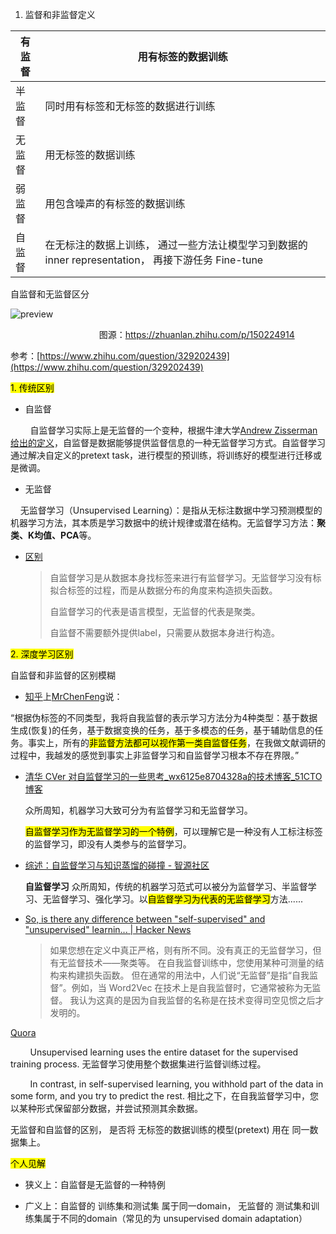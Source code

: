 1. 监督和非监督定义

| 有监督 | **用有标签的数据训练**                                                      |
| --- | ------------------------------------------------------------------ |
| 半监督 | 同时用有标签和无标签的数据进行训练                                                  |
| 无监督 | 用无标签的数据训练                                                          |
| 弱监督 | 用包含噪声的有标签的数据训练                                                     |
| 自监督 | 在无标注的数据上训练， 通过一些方法让模型学习到数据的 inner representation， 再接下游任务 Fine-tune |

自监督和无监督区分

![preview](https://pic3.zhimg.com/v2-bc5fd8a22533d5e8697b1ff354d8df6a_r.jpg)

                                    图源：https://zhuanlan.zhihu.com/p/150224914

参考：[https://www.zhihu.com/question/329202439](https://www.zhihu.com/question/329202439)

<mark>1. 传统区别</mark>

- 自监督

        自监督学习实际上是无监督的一个变种，根据牛津大学[Andrew Zisserman给出的定义](https://project.inria.fr/paiss/files/2018/07/zisserman-self-supervised.pdf)，自监督是数据能够提供监督信息的一种无监督学习方式。自监督学习通过解决自定义的pretext task，进行模型的预训练，将训练好的模型进行迁移或是微调。

- 无监督

    无监督学习（Unsupervised Learning）：是指从无标注数据中学习预测模型的机器学习方法，其本质是学习数据中的统计规律或潜在结构。无监督学习方法：**聚类、K均值、PCA**等。

- [区别]([自监督学习和无监督学习的区别_木禾DING的博客-CSDN博客_自监督和无监督的区别](https://blog.csdn.net/ding_programmer/article/details/120247824))
  
  > 自监督学习是从数据本身找标签来进行有监督学习。无监督学习没有标拟合标签的过程，而是从数据分布的角度来构造损失函数。
  > 
  > 自监督学习的代表是语言模型，无监督的代表是聚类。
  > 
  > 自监督不需要额外提供label，只需要从数据本身进行构造。

<mark>2. 深度学习区别</mark>

自监督和非监督的区别模糊

- [知乎](https://zhuanlan.zhihu.com/p/125721565)上[MrChenFeng](https://www.zhihu.com/people/MrChenFeng)说：

“根据伪标签的不同类型，我将自我监督的表示学习方法分为4种类型：基于数据生成(恢复)的任务，基于数据变换的任务，基于多模态的任务，基于辅助信息的任务。事实上，所有的<mark>非监督方法都可以视作第一类自监督任务</mark>，在我做文献调研的过程中，我越发的感觉到事实上非监督学习和自监督学习根本不存在界限。”

- [清华 CVer 对自监督学习的一些思考_wx6125e8704328a的技术博客_51CTO博客](https://blog.51cto.com/u_15343816/3697149)
  
  众所周知，机器学习大致可分为有监督学习和无监督学习。
  
  <mark>自监督学习作为无监督学习的一个特例</mark>，可以理解它是一种没有人工标注标签的监督学习，即没有人类参与的监督学习。

- [综述：自监督学习与知识蒸馏的碰撞 - 智源社区](https://hub.baai.ac.cn/view/4380)
  
  **自监督学习** 众所周知，传统的机器学习范式可以被分为监督学习、半监督学习、无监督学习、强化学习。以<mark>自监督学习为代表的无监督学习</mark>方法......

- [So, is there any difference between &quot;self-supervised&quot; and &quot;unsupervised&quot; learnin... | Hacker News](https://news.ycombinator.com/item?id=20197986) 
  
  > 如果您想在定义中真正严格，则有所不同。没有真正的无监督学习，但有无监督技术——聚类等。
  > 在自我监督训练中，您使用某种可测量的结构来构建损失函数。
  > 但在通常的用法中，人们说“无监督”是指“自我监督”。例如，当 Word2Vec 在技术上是自我监督时，它通常被称为无监督。
  > 我认为这真的是因为自我监督的名称是在技术变得司空见惯之后才发明的。

[Quora](https://www.quora.com/Why-do-we-need-Self-supervised-Learning-SSL-What-is-the-difference-between-unsupervised-learning-and-SSL)

        Unsupervised learning uses the entire dataset for the supervised training process. 无监督学习使用整个数据集进行监督训练过程。

        In contrast, in self-supervised learning, you withhold part of the data in some form, and you try to predict the rest. 相比之下，在自我监督学习中，您以某种形式保留部分数据，并尝试预测其余数据。

无监督和自监督的区别， 是否将 无标签的数据训练的模型(pretext)  用在 同一数据集上。

<mark>个人见解</mark>

- 狭义上：自监督是无监督的一种特例

- 广义上：自监督的 训练集和测试集 属于同一domain， 无监督的 测试集和训练集属于不同的domain（常见的为 unsupervised domain adaptation）

